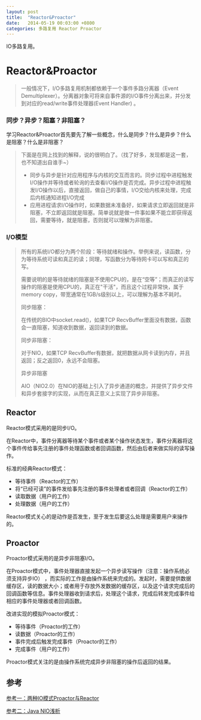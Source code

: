 ```yaml
---
layout: post
title:  "Reactor&Proactor"
date:   2014-05-19 00:03:00 +0800
categories: 多路复用 Reactor Proactor
---
```



IO多路复用。


# Reactor&Proactor

> 一般情况下，I/O多路复用机制都依赖于一个事件多路分离器（Event Demultiplexer）。分离器对象可将来自事件源的I/O事件分离出来，并分发到对应的read/write事件处理器(Event Handler) 。

### 同步？异步？阻塞？非阻塞？

学习Reactor&Proactor首先要先了解一些概念，什么是同步？什么是异步？什么是阻塞？什么是非阻塞？

>下面是在网上找到的解释，说的很明白了。（找了好多，发现都是这一套，也不知道出自谁手~）
> * 同步与异步是针对应用程序与内核的交互而言的。同步过程中进程触发I/O操作并等待或者轮询的去查看I/O操作是否完成。异步过程中进程触发I/O操作以后，直接返回，做自己的事情，I/O交给内核来处理，完成后内核通知进程I/O完成 
> *  应用进程请求I/O操作时，如果数据未准备好，如果请求立即返回就是非阻塞，不立即返回就是阻塞。简单说就是做一件事如果不能立即获得返回，需要等待，就是阻塞，否则就可以理解为非阻塞。 

### I/O模型

> 所有的系统I/O都分为两个阶段：等待就绪和操作。举例来说，读函数，分为等待系统可读和真正的读；同理，写函数分为等待网卡可以写和真正的写。
>
> 需要说明的是等待就绪的阻塞是不使用CPU的，是在“空等”；而真正的读写操作的阻塞是使用CPU的，真正在"干活"，而且这个过程非常快，属于memory copy，带宽通常在1GB/s级别以上，可以理解为基本不耗时。
>
> 同步阻塞：
>
> 在传统的BIO中socket.read()，如果TCP RecvBuffer里面没有数据，函数会一直阻塞，知道收到数据，返回读到的数据。
>
> 同步非阻塞：
>
> 对于NIO，如果TCP RecvBuffer有数据，就把数据从网卡读到内存，并且返回；反之返回0，永远不会阻塞。
>
> 异步非阻塞
>
> AIO（NIO2.0）在NIO的基础上引入了异步通道的概念，并提供了异步文件和异步套接字的实现，从而在真正意义上实现了异步非阻塞。

## Reactor

Reactor模式采用的是同步I/O。

在Reactor中，事件分离器等待某个事件或者某个操作状态发生，事件分离器将这个事件传给事先注册的事件处理函数或者回调函数，然后由后者来做实际的读写操作。

标准的经典Reactor模式：

* 等待事件（Reactor的工作）
* 将“已经可读”的事件发给事先注册的事件处理者或者回调（Reactor的工作）
* 读取数据（用户的工作）
* 处理数据（用户的工作）

Reactor模式关心的是动作是否发生，至于发生后要这么处理是需要用户来操作的。

## Proactor

Proactor模式采用的是异步非阻塞I/O。

在Proactor模式中，事件处理器直接发起一个异步读写操作（注意：操作系统必须支持异步IO） ，而实际的工作是由操作系统来完成的。发起时，需要提供数据缓存区，读的数据大小；或者用于存放外发数据的缓存区，以及这个请求完成后的回调函数等信息。事件处理器收到请求后，处理这个请求，完成后转发完成事件给相应的事件处理器或者回调函数。

改进实现的模拟Proactor模式：

* 等待事件（Proactor的工作）
* 读数据（Proactor的工作）
* 事件完成后触发完成事件（Proactor的工作）
* 完成事件（用户的工作）

Proactor模式关注的是由操作系统完成异步非阻塞的操作后返回的结果。



## 参考

[参考一：两种IO模式Proactor与Reactor](https://yq.aliyun.com/ziliao/29133)

[参考二：Java NIO浅析](https://tech.meituan.com/nio.html)
